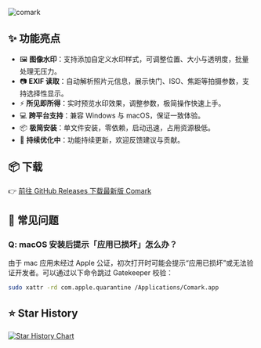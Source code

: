 ![comark](https://socialify.git.ci/comarkapp/comark/image?custom_description=Comark+%E6%98%AF%E4%B8%80%E4%B8%AA%E5%9B%BE%E7%89%87%E5%8A%A0%E7%9B%B8%E6%A1%86%E6%B0%B4%E5%8D%B0%E5%B7%A5%E5%85%B7%EF%BC%8C%E6%94%AF%E6%8C%81%E8%AF%BB%E5%8F%96+EXIF+%E4%BF%A1%E6%81%AF%EF%BC%8C%E5%BF%AB%E9%80%9F%E4%B8%BA%E7%85%A7%E7%89%87%E6%B7%BB%E5%8A%A0%E5%BF%AB%E9%97%A8%E3%80%81ISO+%E7%AD%89%E7%9B%B8%E6%9C%BA%E5%8F%82%E6%95%B0%E3%80%82&description=1&font=KoHo&forks=1&issues=1&logo=https%3A%2F%2Fgithub.com%2Fcomarkapp%2Fcomark%2Fblob%2Fdev%2Fbuild%2Ficon.png%3Fraw%3Dtrue&name=1&owner=1&pattern=Floating+Cogs&pulls=1&stargazers=1&theme=Auto)

## ✨ 功能亮点

- 🖼️ **图像水印**：支持添加自定义水印样式，可调整位置、大小与透明度，批量处理无压力。
- 📷 **EXIF 读取**：自动解析照片元信息，展示快门、ISO、焦距等拍摄参数，支持选择性显示。
- ⚡ **所见即所得**：实时预览水印效果，调整参数，极简操作快速上手。
- 💻 **跨平台支持**：兼容 Windows 与 macOS，保证一致体验。
- 📦 **极简安装**：单文件安装，零依赖，启动迅速，占用资源极低。
- 🔄 **持续优化中**：功能持续更新，欢迎反馈建议与贡献。

## 📦 下载

👉 [前往 GitHub Releases 下载最新版 Comark](https://github.com/comarkapp/comark/releases)

## 💬 常见问题

### Q: macOS 安装后提示「应用已损坏」怎么办？

由于 mac 应用未经过 Apple 公证，初次打开时可能会提示“应用已损坏”或无法验证开发者。可以通过以下命令跳过 Gatekeeper 校验：

```bash
sudo xattr -rd com.apple.quarantine /Applications/Comark.app
```

## ⭐ Star History

<a href="https://www.star-history.com/#comarkapp/comark&Date">
 <picture>
   <source media="(prefers-color-scheme: dark)" srcset="https://api.star-history.com/svg?repos=comarkapp/comark&type=Date&theme=dark" />
   <source media="(prefers-color-scheme: light)" srcset="https://api.star-history.com/svg?repos=comarkapp/comark&type=Date" />
   <img alt="Star History Chart" src="https://api.star-history.com/svg?repos=comarkapp/comark&type=Date" />
 </picture>
</a>
